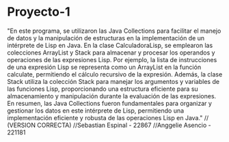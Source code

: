 # Proyecto-1
"En este programa, se utilizaron las Java Collections para facilitar el manejo de datos y la manipulación de estructuras en la implementación de un intérprete de Lisp en Java. En la clase CalculadoraLisp, se emplearon las colecciones ArrayList y Stack para almacenar y procesar los operandos y operaciones de las expresiones Lisp. Por ejemplo, la lista de instrucciones de una expresión Lisp se representa como un ArrayList en la función calculate, permitiendo el cálculo recursivo de la expresión. Además, la clase Stack utiliza la colección Stack para manejar los argumentos y variables de las funciones Lisp, proporcionando una estructura eficiente para su almacenamiento y manipulación durante la evaluación de las expresiones. En resumen, las Java Collections fueron fundamentales para organizar y gestionar los datos en este intérprete de Lisp, permitiendo una implementación eficiente y robusta de las operaciones Lisp en Java."
// (VERSION CORRECTA) 
//Sebastian Espinal - 22867
//Anggelie Asencio - 221181
